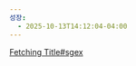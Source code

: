 ```yaml
---
성장:
  - 2025-10-13T14:12:04-04:00
---
```


[Fetching Title#sgex](http://en.instr.scorser.com/Pa/Anton+Bruckner/Symphony+No.+7/Viola.html)